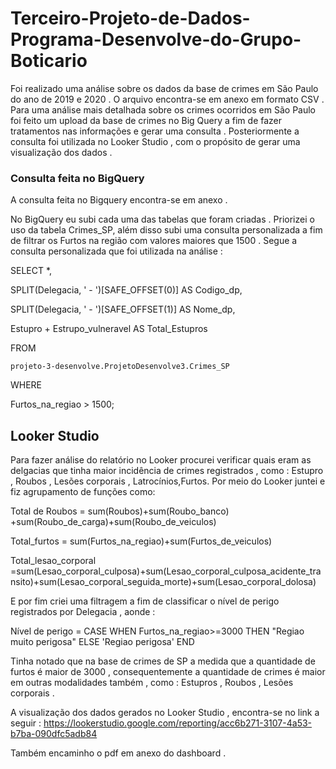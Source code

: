 # Terceiro-Projeto-de-Dados-Programa-Desenvolve-do-Grupo-Boticario

Foi realizado uma análise sobre os  dados da base  de crimes em São Paulo do ano de 2019 e 2020 . O arquivo encontra-se  em anexo em formato CSV . Para uma análise mais detalhada sobre os crimes   ocorridos em São Paulo foi feito um upload da base de crimes no Big Query a fim de fazer tratamentos nas informações e gerar uma consulta . Posteriormente a consulta foi utilizada no Looker Studio , com o propósito de gerar uma visualização dos dados .

### Consulta feita no BigQuery 

A consulta feita no Bigquery encontra-se em anexo . 

No BigQuery eu subi cada uma das tabelas  que foram criadas . Priorizei o uso da tabela Crimes_SP, além disso subi uma consulta personalizada a fim de filtrar os Furtos na região com valores maiores que 1500 . Segue a consulta personalizada  que foi utilizada na análise :

SELECT *,

  SPLIT(Delegacia, ' - ')[SAFE_OFFSET(0)] AS Codigo_dp,
  
  SPLIT(Delegacia, ' - ')[SAFE_OFFSET(1)] AS Nome_dp,
  
  Estupro + Estrupo_vulneravel AS Total_Estupros
  
FROM

  `projeto-3-desenvolve.ProjetoDesenvolve3.Crimes_SP`
  
WHERE

   Furtos_na_regiao > 1500;

## Looker Studio

Para fazer análise do relatório no Looker  procurei verificar quais eram as delgacias que tinha maior incidência de crimes registrados , como : Estupro , Roubos , Lesões corporais , Latrocínios,Furtos. Por meio do Looker juntei e fiz agrupamento de funções como:

Total de Roubos = sum(Roubos)+sum(Roubo_banco) +sum(Roubo_de_carga)+sum(Roubo_de_veiculos)

Total_furtos = sum(Furtos_na_regiao)+sum(Furtos_de_veiculos)

Total_lesao_corporal =sum(Lesao_corporal_culposa)+sum(Lesao_corporal_culposa_acidente_transito)+sum(Lesao_corporal_seguida_morte)+sum(Lesao_corporal_dolosa)

E por fim criei uma filtragem a fim de classificar o nível de perigo registrados por Delegacia , aonde :

Nível de perigo =  CASE
 WHEN Furtos_na_regiao>=3000  THEN "Regiao muito perigosa"
 ELSE 'Regiao perigosa'
END

Tinha notado que na base de crimes de SP a medida que a quantidade de furtos é maior de 3000 , consequentemente a quantidade de crimes é maior em outras modalidades também , como : Estupros , Roubos , Lesões corporais .

A visualização dos dados gerados no Looker Studio , encontra-se no link a seguir : https://lookerstudio.google.com/reporting/acc6b271-3107-4a53-b7ba-090dfc5adb84

Também encaminho o pdf em anexo do dashboard .

